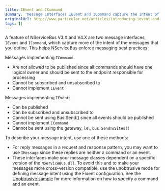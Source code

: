 ```yaml
---
title: IEvent and ICommand
summary: 'Message interfaces IEvent and ICommand capture the intent of the messages. '
originalUrl: http://www.particular.net/articles/introducing-ievent-and-icommand
tags: []
---
```


A feature of NServiceBus V3.X and V4.X are two message interfaces, `IEvent` and `ICommand`, which capture more of the intent of the messages that you define. This helps NServiceBus enforce messaging best practices.

Messages implementing `ICommand`:

-   Are not allowed to be published since all commands should have one logical owner and should be sent to the endpoint responsible for processing
-   Cannot be subscribed and unsubscribed to
-   Cannot implement `IEvent`

Messages implementing `IEvent`:

-   Can be published
-   Can be subscribed and unsubscribed to
-   Cannot be sent using Bus.Send() since all events should be published
-   Cannot implement `ICommand`
-   Cannot be sent using the gateway, i.e., `bus.SendToSites()`

To describe your message intent, use one of these methods:

-   For reply messages in a request and response pattern, you may want to use `IMessage` since these replies are neither a command or an event.
-   These interfaces make your message classes dependent on a specific version of the `NServiceBus.dll`. To avoid this and to make your messages more cross-version compatible, use the unobtrusive mode for defining message intent using the Fluent configuration. See the [Unobtrusive sample](unobtrusive-sample.md) for more information on how to specify a command and an event.



